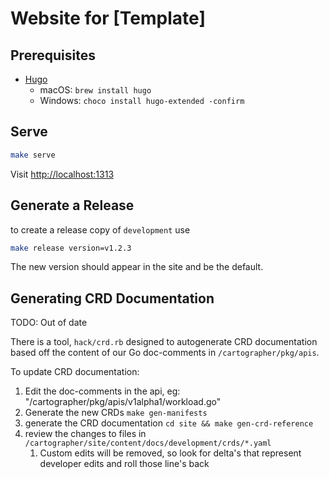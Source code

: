 # Website for [Template]

## Prerequisites

- [Hugo](https://github.com/gohugoio/hugo)
  - macOS: `brew install hugo`
  - Windows: `choco install hugo-extended -confirm`

## Serve

```bash
make serve
```

Visit [http://localhost:1313](http://localhost:1313)

## Generate a Release

to create a release copy of `development` use

```bash
make release version=v1.2.3
```

The new version should appear in the site and be the default.

## Generating CRD Documentation

TODO: Out of date

There is a tool, `hack/crd.rb` designed to autogenerate CRD documentation based off the content of our Go doc-comments
in `/cartographer/pkg/apis`.

To update CRD documentation:

1. Edit the doc-comments in the api, eg: "/cartographer/pkg/apis/v1alpha1/workload.go"
2. Generate the new CRDs `make gen-manifests`
3. generate the CRD documentation `cd site && make gen-crd-reference`
4. review the changes to files in `/cartographer/site/content/docs/development/crds/*.yaml`
   1. Custom edits will be removed, so look for delta's that represent developer edits and roll those line's back
